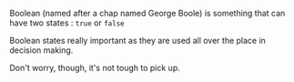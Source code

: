 Boolean (named after a chap named George Boole) is something that can have two states : `true` or `false`

Boolean states really important as they are used all over the place in decision making.

Don't worry, though, it's not tough to pick up.